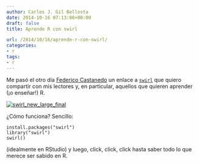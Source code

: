 ```yaml
---
author: Carlos J. Gil Bellosta
date: 2014-10-16 07:13:08+00:00
draft: false
title: Aprende R con swirl

url: /2014/10/16/aprende-r-con-swirl/
categories:
- r
tags:
- r
---
```


Me pasó el otro día [Federico Castanedo](https://twitter.com/overfit) un enlace a [`swirl`](http://swirlstats.com/) que quiero compartir con mis lectores y, en particular, aquellos que quieren aprender (¡o enseñar!) R.

[![swirl_new_large_final](/wp-uploads/2014/10/swirl_new_large_final1.png)
](/wp-uploads/2014/10/swirl_new_large_final1.png)

¿Cómo funciona? Sencillo:



    install.packages("swirl")
    library("swirl")
    swirl()



(idealmente en RStudio) y luego, click, click, click hasta saber todo lo que merece ser sabido en R.
